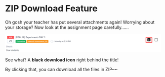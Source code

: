 # ZIP Download Feature

Oh gosh your teacher has put several attachments again! Worrying about your storage? Now look at the assignment page carefully......

![ZIP1](img/ZIP1.png)

See what? A **black download icon** right behind the title!

By clicking that, you can download all the files in ZIP~~
